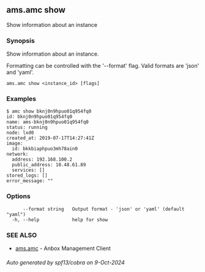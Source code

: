 ## ams.amc show

Show information about an instance

### Synopsis

Show information about an instance.

Formatting can be controlled with the '--format' flag.
Valid formats are 'json' and 'yaml'.

```
ams.amc show <instance_id> [flags]
```

### Examples

```
$ amc show bknj0n9hpuo01q954fq0
id: bknj0n9hpuo01q954fq0
name: ams-bknj0n9hpuo01q954fq0
status: running
node: lxd0
created_at: 2019-07-17T14:27:41Z
image:
  id: bkkbiaphpuo3mh78ain0
network:
  address: 192.168.100.2
  public_address: 10.48.61.89
  services: []
stored_logs: []
error_message: ""

```

### Options

```
      --format string   Output format - 'json' or 'yaml' (default "yaml")
  -h, --help            help for show
```

### SEE ALSO

* [ams.amc](ams.amc.md)	 - Anbox Management Client

###### Auto generated by spf13/cobra on 9-Oct-2024
